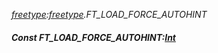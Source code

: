 _[freetype](../../modules/freetype/freetype-module.md):[freetype](../../modules/freetype/freetype-module.md).FT\_LOAD\_FORCE\_AUTOHINT_
##### Const FT\_LOAD\_FORCE\_AUTOHINT:[Int](../../modules/wonkey/wonkey-types-int.md)
